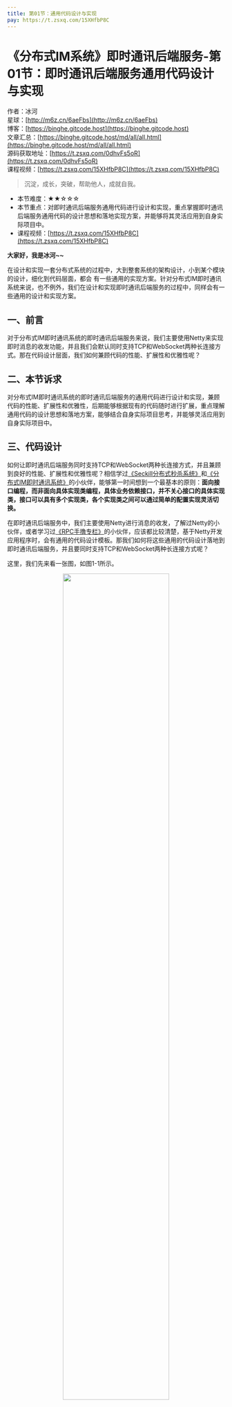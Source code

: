 ```yaml
---
title: 第01节：通用代码设计与实现
pay: https://t.zsxq.com/15XHfbP8C
---
```


# 《分布式IM系统》即时通讯后端服务-第01节：即时通讯后端服务通用代码设计与实现

作者：冰河
<br/>星球：[http://m6z.cn/6aeFbs](http://m6z.cn/6aeFbs)
<br/>博客：[https://binghe.gitcode.host](https://binghe.gitcode.host)
<br/>文章汇总：[https://binghe.gitcode.host/md/all/all.html](https://binghe.gitcode.host/md/all/all.html)
<br/>源码获取地址：[https://t.zsxq.com/0dhvFs5oR](https://t.zsxq.com/0dhvFs5oR)
<br/>课程视频：[https://t.zsxq.com/15XHfbP8C](https://t.zsxq.com/15XHfbP8C)

> 沉淀，成长，突破，帮助他人，成就自我。

* 本节难度：★★☆☆☆
* 本节重点：对即时通讯后端服务通用代码进行设计和实现，重点掌握即时通讯后端服务通用代码的设计思想和落地实现方案，并能够将其灵活应用到自身实际项目中。
* 课程视频：[https://t.zsxq.com/15XHfbP8C](https://t.zsxq.com/15XHfbP8C)

**大家好，我是冰河~~**

在设计和实现一套分布式系统的过程中，大到整套系统的架构设计，小到某个模块的设计，细化到代码层面，都会 有一些通用的实现方案。针对分布式IM即时通讯系统来说，也不例外，我们在设计和实现即时通讯后端服务的过程中，同样会有一些通用的设计和实现方案。

## 一、前言

对于分布式IM即时通讯系统的即时通讯后端服务来说，我们主要使用Netty来实现即时消息的收发功能，并且我们会默认同时支持TCP和WebSocket两种长连接方式。那在代码设计层面，我们如何兼顾代码的性能、扩展性和优雅性呢？

## 二、本节诉求

对分布式IM即时通讯系统的即时通讯后端服务的通用代码进行设计和实现，兼顾代码的性能、扩展性和优雅性，后期能够根据现有的代码随时进行扩展，重点理解通用代码的设计思想和落地方案，能够结合自身实际项目思考，并能够灵活应用到自身实际项目中。

## 三、代码设计

如何让即时通讯后端服务同时支持TCP和WebSocket两种长连接方式，并且兼顾到良好的性能、扩展性和优雅性呢？相信学过[《Seckill分布式秒杀系统》](https://articles.zsxq.com/id_52v1wwqt8uez.html)和[《分布式IM即时通讯系统》](https://articles.zsxq.com/id_dm9trllv5sac.html)的小伙伴，能够第一时间想到一个最基本的原则：**面向接口编程，而非面向具体实现类编程，具体业务依赖接口，并不关心接口的具体实现类，接口可以具有多个实现类，各个实现类之间可以通过简单的配置实现灵活切换。**

在即时通讯后端服务中，我们主要使用Netty进行消息的收发，了解过Netty的小伙伴，或者学习过[《RPC手撸专栏》](https://articles.zsxq.com/id_6gfgwev2uw0p.html)的小伙伴，应该都比较清楚，基于Netty开发应用程序时，会有通用的代码设计模板。那我们如何将这些通用的代码设计落地到即时通讯后端服务，并且要同时支持TCP和WebSocket两种长连接方式呢？

这里，我们先来看一张图，如图1-1所示。

<div align="center">
    <img src="https://binghe.gitcode.host/images/project/im/2023-12-15-001.png?raw=true" width="70%">
    <br/>
</div>

可以看到，对于即时通讯后端服务来说，最终依赖的还是服务的接口，并非具体的实现类。一个服务接口可提供多个实现类，具体根据配置项决定启用哪个实现类，也可以同时支持多个实现类。

在具体代码设计上，对于服务接口来说，我们可以提供一个启动服务的方法和一个停止服务的方法，并且可以提供一个服务是否准备就绪的方法，基于TCP的实现类和基于WebSocket的实现类都会实现这个服务接口，如图1-2所示。

## 查看完整文章

加入[冰河技术](https://public.zsxq.com/groups/15552115418882.html)知识星球，解锁完整技术文章、小册、视频与完整代码
